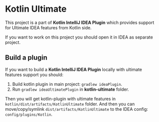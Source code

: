# Kotlin Ultimate

This project is a part of **Kotlin IntelliJ IDEA Plugin** 
which provides support for Ultimate IDEA features from Kotlin side.

If you want to work on this project you should open it in IDEA as separate project.

## Build a plugin

If you want to build a **Kotlin IntelliJ IDEA Plugin** locally 
with ultimate features support you should:

1. Build kotlin plugin in main project: `gradlew ideaPlugin`.
2. Run `gradlew ideaUltimatePlugin` in **kotlin-ultimate** folder.

Then you will get kotlin-plugin with ultimate features in `kotlin/dist/artifacts/KotlinUltimate` folder.
And then you can move/copy/symlink `dist/artifacts/KotlinUltimate` to the IDEA config: `config/plugins/Kotlin`.  